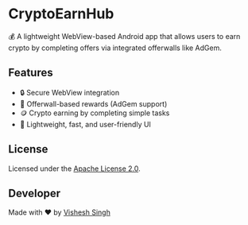 # CryptoEarnHub

💰 A lightweight WebView-based Android app that allows users to earn crypto by completing offers via integrated offerwalls like AdGem.

## Features
- 🔒 Secure WebView integration
- 🎯 Offerwall-based rewards (AdGem support)
- 🪙 Crypto earning by completing simple tasks
- 📱 Lightweight, fast, and user-friendly UI

## License
Licensed under the [Apache License 2.0](LICENSE).

## Developer
Made with ❤️ by [Vishesh Singh](https://github.com/Vishesh2445)
